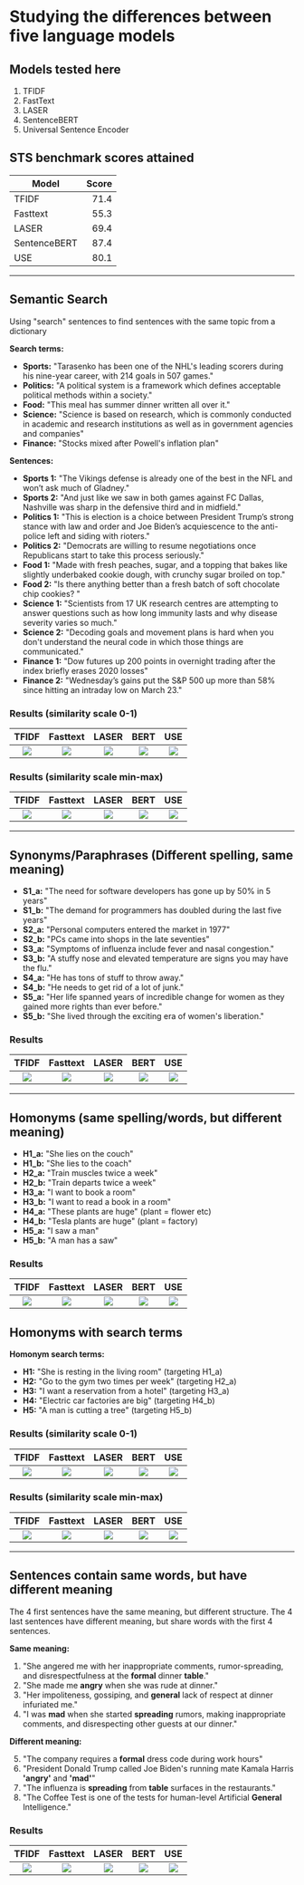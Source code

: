 # Studying the differences between five language models

## Models tested here

1. TFIDF
2. FastText
3. LASER
4. SentenceBERT
5. Universal Sentence Encoder

## STS benchmark scores attained

| Model        | Score |
| ------------ | ----: |
| TFIDF        |  71.4 |
| Fasttext     |  55.3 |
| LASER        |  69.4 |
| SentenceBERT |  87.4 |
| USE          |  80.1 |

---

## Semantic Search

Using "search" sentences to find sentences with the same topic from a dictionary

**Search terms:**

* **Sports:** "Tarasenko has been one of the NHL's leading scorers during his nine-year career, with 214 goals in 507 games."
* **Politics:** "A political system is a framework which defines acceptable political methods within a society."
* **Food:** "This meal has summer dinner written all over it."
* **Science:** "Science is based on research, which is commonly conducted in academic and research institutions as well as in government agencies and companies"
* **Finance:** "Stocks mixed after Powell's inflation plan"

**Sentences:**

* **Sports 1:** "The Vikings defense is already one of the best in the NFL and won’t ask much of Gladney."
* **Sports 2:** "And just like we saw in both games against FC Dallas, Nashville was sharp in the defensive third and in midfield."
* **Politics 1:** "This is election is a choice between President Trump’s strong stance with law and order and Joe Biden’s acquiescence to the anti-police left and siding with rioters."
* **Politics 2:** "Democrats are willing to resume negotiations once Republicans start to take this process seriously."
* **Food 1:** "Made with fresh peaches, sugar, and a topping that bakes like slightly underbaked cookie dough, with crunchy sugar broiled on top."
* **Food 2:** "Is there anything better than a fresh batch of soft chocolate chip cookies? "
* **Science 1:** "Scientists from 17 UK research centres are attempting to answer questions such as how long immunity lasts and why disease severity varies so much."
* **Science 2:** "Decoding goals and movement plans is hard when you don't understand the neural code in which those things are communicated."
* **Finance 1:** "Dow futures up 200 points in overnight trading after the index briefly erases 2020 losses"
* **Finance 2:** "Wednesday’s gains put the S&P 500 up more than 58% since hitting an intraday low on March 23."


### Results (similarity scale 0-1)

|                                                          TFIDF                                                          |                                                        Fasttext                                                        |                                                          LASER                                                          |                                                          BERT                                                          |                                                          USE                                                          |
| :---------------------------------------------------------------------------------------------------------------------: | :--------------------------------------------------------------------------------------------------------------------: | :---------------------------------------------------------------------------------------------------------------------: | :--------------------------------------------------------------------------------------------------------------------: | :-------------------------------------------------------------------------------------------------------------------: |
| <img src="https://raw.githubusercontent.com/Kurkulis/nlp_notebooks/master/semantic_similarity/images/TFIDF_search.svg"> | <img src="https://raw.githubusercontent.com/Kurkulis/nlp_notebooks/master/semantic_similarity/images/FAST_search.svg"> | <img src="https://raw.githubusercontent.com/Kurkulis/nlp_notebooks/master/semantic_similarity/images/LASER_search.svg"> | <img src="https://raw.githubusercontent.com/Kurkulis/nlp_notebooks/master/semantic_similarity/images/BERT_search.svg"> | <img src="https://raw.githubusercontent.com/Kurkulis/nlp_notebooks/master/semantic_similarity/images/USE_search.svg"> |


### Results (similarity scale min-max)

|                                                             TFIDF                                                              |                                                           Fasttext                                                            |                                                             LASER                                                              |                                                             BERT                                                              |                                                             USE                                                              |
| :----------------------------------------------------------------------------------------------------------------------------: | :---------------------------------------------------------------------------------------------------------------------------: | :----------------------------------------------------------------------------------------------------------------------------: | :---------------------------------------------------------------------------------------------------------------------------: | :--------------------------------------------------------------------------------------------------------------------------: |
| <img src="https://raw.githubusercontent.com/Kurkulis/nlp_notebooks/master/semantic_similarity/images/TFIDF_search_minmax.svg"> | <img src="https://raw.githubusercontent.com/Kurkulis/nlp_notebooks/master/semantic_similarity/images/FAST_search_minmax.svg"> | <img src="https://raw.githubusercontent.com/Kurkulis/nlp_notebooks/master/semantic_similarity/images/LASER_search_minmax.svg"> | <img src="https://raw.githubusercontent.com/Kurkulis/nlp_notebooks/master/semantic_similarity/images/BERT_search_minmax.svg"> | <img src="https://raw.githubusercontent.com/Kurkulis/nlp_notebooks/master/semantic_similarity/images/USE_search_minmax.svg"> |

---

## Synonyms/Paraphrases (Different spelling, same meaning)

* **S1_a:** "The need for software developers has gone up by 50% in 5 years"
* **S1_b:** "The demand for programmers has doubled during the last five years"
* **S2_a:** "Personal computers entered the market in 1977"
* **S2_b:** "PCs came into shops in the late seventies"
* **S3_a:** "Symptoms of influenza include fever and nasal congestion."
* **S3_b:** "A stuffy nose and elevated temperature are signs you may have the flu."
* **S4_a:** "He has tons of stuff to throw away."
* **S4_b:** "He needs to get rid of a lot of junk."
* **S5_a:** "Her life spanned years of incredible change for women as they gained more rights than ever before."
* **S5_b:** "She lived through the exciting era of women's liberation."

### Results

|                                                          TFIDF                                                           |                                                        Fasttext                                                         |                                                          LASER                                                           |                                                          BERT                                                           |                                                          USE                                                           |
| :----------------------------------------------------------------------------------------------------------------------: | :---------------------------------------------------------------------------------------------------------------------: | :----------------------------------------------------------------------------------------------------------------------: | :---------------------------------------------------------------------------------------------------------------------: | :--------------------------------------------------------------------------------------------------------------------: |
| <img src="https://raw.githubusercontent.com/Kurkulis/nlp_notebooks/master/semantic_similarity/images/TFIDF_synonym.svg"> | <img src="https://raw.githubusercontent.com/Kurkulis/nlp_notebooks/master/semantic_similarity/images/FAST_synonym.svg"> | <img src="https://raw.githubusercontent.com/Kurkulis/nlp_notebooks/master/semantic_similarity/images/LASER_synonym.svg"> | <img src="https://raw.githubusercontent.com/Kurkulis/nlp_notebooks/master/semantic_similarity/images/BERT_synonym.svg"> | <img src="https://raw.githubusercontent.com/Kurkulis/nlp_notebooks/master/semantic_similarity/images/USE_synonym.svg"> |

---

## Homonyms (same spelling/words, but different meaning)

* **H1_a:** "She lies on the couch"
* **H1_b:** "She lies to the coach"
* **H2_a:** "Train muscles twice a week"
* **H2_b:** "Train departs twice a week"
* **H3_a:** "I want to book a room"
* **H3_b:** "I want to read a book in a room"
* **H4_a:** "These plants are huge" (plant = flower etc)
* **H4_b:** "Tesla plants are huge" (plant = factory)
* **H5_a:** "I saw a man"
* **H5_b:** "A man has a saw"

### Results

|                                                          TFIDF                                                           |                                                        Fasttext                                                         |                                                          LASER                                                           |                                                          BERT                                                           |                                                          USE                                                           |
| :----------------------------------------------------------------------------------------------------------------------: | :---------------------------------------------------------------------------------------------------------------------: | :----------------------------------------------------------------------------------------------------------------------: | :---------------------------------------------------------------------------------------------------------------------: | :--------------------------------------------------------------------------------------------------------------------: |
| <img src="https://raw.githubusercontent.com/Kurkulis/nlp_notebooks/master/semantic_similarity/images/TFIDF_homonym.svg"> | <img src="https://raw.githubusercontent.com/Kurkulis/nlp_notebooks/master/semantic_similarity/images/FAST_homonym.svg"> | <img src="https://raw.githubusercontent.com/Kurkulis/nlp_notebooks/master/semantic_similarity/images/LASER_homonym.svg"> | <img src="https://raw.githubusercontent.com/Kurkulis/nlp_notebooks/master/semantic_similarity/images/BERT_homonym.svg"> | <img src="https://raw.githubusercontent.com/Kurkulis/nlp_notebooks/master/semantic_similarity/images/USE_homonym.svg"> |


## Homonyms with search terms

**Homonym search terms:**

* **H1:** "She is resting in the living room" (targeting H1_a)
* **H2:** "Go to the gym two times per week" (targeting H2_a)
* **H3:** "I want a reservation from a hotel" (targeting H3_a)
* **H4:** "Electric car factories are big" (targeting H4_b)
* **H5:** "A man is cutting a tree" (targeting H5_b)


### Results (similarity scale 0-1)

|                                                              TFIDF                                                               |                                                            Fasttext                                                             |                                                              LASER                                                               |                                                              BERT                                                               |                                                              USE                                                               |
| :------------------------------------------------------------------------------------------------------------------------------: | :-----------------------------------------------------------------------------------------------------------------------------: | :------------------------------------------------------------------------------------------------------------------------------: | :-----------------------------------------------------------------------------------------------------------------------------: | :----------------------------------------------------------------------------------------------------------------------------: |
| <img src="https://raw.githubusercontent.com/Kurkulis/nlp_notebooks/master/semantic_similarity/images/TFIDF_homonyms_search.svg"> | <img src="https://raw.githubusercontent.com/Kurkulis/nlp_notebooks/master/semantic_similarity/images/FAST_homonyms_search.svg"> | <img src="https://raw.githubusercontent.com/Kurkulis/nlp_notebooks/master/semantic_similarity/images/LASER_homonyms_search.svg"> | <img src="https://raw.githubusercontent.com/Kurkulis/nlp_notebooks/master/semantic_similarity/images/BERT_homonyms_search.svg"> | <img src="https://raw.githubusercontent.com/Kurkulis/nlp_notebooks/master/semantic_similarity/images/USE_homonyms_search.svg"> |


### Results (similarity scale min-max)

|                                                                  TFIDF                                                                  |                                                                Fasttext                                                                |                                                                  LASER                                                                  |                                                                  BERT                                                                  |                                                                  USE                                                                  |
| :-------------------------------------------------------------------------------------------------------------------------------------: | :------------------------------------------------------------------------------------------------------------------------------------: | :-------------------------------------------------------------------------------------------------------------------------------------: | :------------------------------------------------------------------------------------------------------------------------------------: | :-----------------------------------------------------------------------------------------------------------------------------------: |
| <img src="https://raw.githubusercontent.com/Kurkulis/nlp_notebooks/master/semantic_similarity/images/TFIDF_homonyms_search_minmax.svg"> | <img src="https://raw.githubusercontent.com/Kurkulis/nlp_notebooks/master/semantic_similarity/images/FAST_homonyms_search_minmax.svg"> | <img src="https://raw.githubusercontent.com/Kurkulis/nlp_notebooks/master/semantic_similarity/images/LASER_homonyms_search_minmax.svg"> | <img src="https://raw.githubusercontent.com/Kurkulis/nlp_notebooks/master/semantic_similarity/images/BERT_homonyms_search_minmax.svg"> | <img src="https://raw.githubusercontent.com/Kurkulis/nlp_notebooks/master/semantic_similarity/images/USE_homonyms_search_minmax.svg"> |
---

## Sentences contain same words, but have different meaning

The 4 first sentences have the same meaning, but different structure. The 4 last sentences have different meaning, but share words with the first 4 sentences.

**Same meaning:**

1. "She angered me with her inappropriate comments, rumor-spreading, and disrespectfulness at the **formal** dinner **table**."
2. "She made me **angry** when she was rude at dinner."
3. "Her impoliteness, gossiping, and **general** lack of respect at dinner infuriated me."
4. "I was **mad** when she started **spreading** rumors, making inappropriate comments, and disrespecting other guests at our dinner."

**Different meaning:**

5. "The company requires a **formal** dress code during work hours"
6. "President Donald Trump called Joe Biden's running mate Kamala Harris **'angry'** and **'mad'**"
7. "The influenza is **spreading** from **table** surfaces in the restaurants." 
8. "The Coffee Test is one of the tests for human-level Artificial **General** Intelligence."

### Results

|                                                           TFIDF                                                           |                                                         Fasttext                                                         |                                                           LASER                                                           |                                                           BERT                                                           |                                                           USE                                                           |
| :-----------------------------------------------------------------------------------------------------------------------: | :----------------------------------------------------------------------------------------------------------------------: | :-----------------------------------------------------------------------------------------------------------------------: | :----------------------------------------------------------------------------------------------------------------------: | :---------------------------------------------------------------------------------------------------------------------: |
| <img src="https://raw.githubusercontent.com/Kurkulis/nlp_notebooks/master/semantic_similarity/images/TFIDF_samediff.svg"> | <img src="https://raw.githubusercontent.com/Kurkulis/nlp_notebooks/master/semantic_similarity/images/FAST_samediff.svg"> | <img src="https://raw.githubusercontent.com/Kurkulis/nlp_notebooks/master/semantic_similarity/images/LASER_samediff.svg"> | <img src="https://raw.githubusercontent.com/Kurkulis/nlp_notebooks/master/semantic_similarity/images/BERT_samediff.svg"> | <img src="https://raw.githubusercontent.com/Kurkulis/nlp_notebooks/master/semantic_similarity/images/USE_samediff.svg"> |